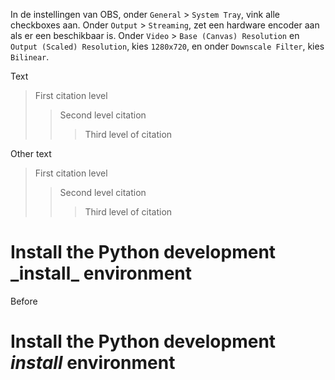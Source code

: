 In de instellingen van OBS, onder `General` > `System Tray`, vink alle checkboxes aan. Onder `Output` > `Streaming`, zet een hardware encoder aan als er een beschikbaar is. Onder `Video` > `Base (Canvas) Resolution` en `Output (Scaled) Resolution`, kies `1280x720`, en onder `Downscale Filter`, kies `Bilinear`.

Text

>  First citation level
>
> > Second level citation
> >
> > > Third level of citation

Other text

>  First citation level
> > Second level citation
> > > Third level of citation

<h1> Install the Python development _install_ environment </h1>

Before <h1> Install the Python development _install_ environment </h1>
